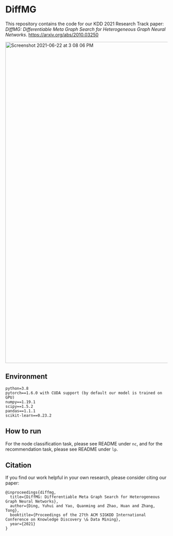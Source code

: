 # DiffMG
This repository contains the code for our KDD 2021 Research Track paper: *DiffMG: Differentiable Meta Graph Search for Heterogeneous Graph Neural Networks*.
https://arxiv.org/abs/2010.03250

<img width="998" alt="Screenshot 2021-06-22 at 3 08 06 PM" src="https://user-images.githubusercontent.com/22978940/122879585-a77ed280-d36b-11eb-9b49-6e8fed99faba.png">

## Environment

```
python=3.8
pytorch==1.6.0 with CUDA support (by default our model is trained on GPU)
numpy==1.19.1
scipy==1.5.2
pandas==1.1.1
scikit-learn==0.23.2
```

## How to run

For the node classification task, please see README under `nc`, and for the recommendation task, please see README under `lp`.

## Citation

If you find our work helpful in your own research, please consider citing our paper:


```
@inproceedings{diffmg,
  title={DiffMG: Differentiable Meta Graph Search for Heterogeneous Graph Neural Networks},
  author={Ding, Yuhui and Yao, Quanming and Zhao, Huan and Zhang, Tong},
  booktitle={Proceedings of the 27th ACM SIGKDD International Conference on Knowledge Discovery \& Data Mining},
  year={2021}
}
```
